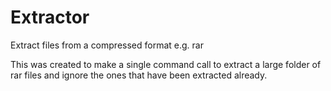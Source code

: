 # Extractor
Extract files from a compressed format e.g. rar

This was created to make a single command call to extract a large folder of rar files and ignore the ones that have been extracted already.
